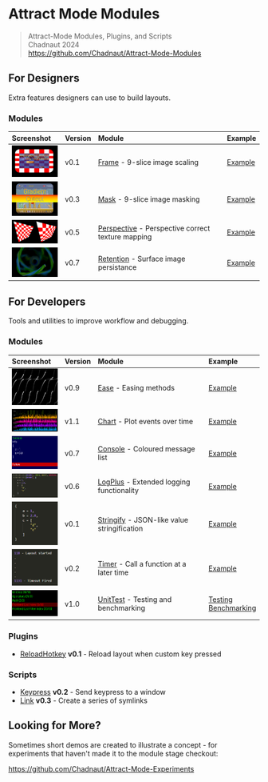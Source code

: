 # Attract Mode Modules

> Attract-Mode Modules, Plugins, and Scripts  
> Chadnaut 2024  
> https://github.com/Chadnaut/Attract-Mode-Modules

## For Designers

Extra features designers can use to build layouts.

### Modules

|Screenshot|Version|Module|Example|
|:-|:-|:-|:-|
|<img src="./modules/frame/example.png" width="100"/>|v0.1|[Frame](./modules/frame/README.md) - 9-slice image scaling|[Example](./layouts/Example.Frame/)|
|<img src="./modules/mask/example.png" width="100"/>|v0.3|[Mask](./modules/mask/README.md) - 9-slice image masking|[Example](./layouts/Example.Mask/)|
|<img src="./modules/perspective/example.png" width="100"/>|v0.5|[Perspective](./modules/perspective/README.md) - Perspective correct texture mapping|[Example](./layouts/Example.Perspective/)|
|<img src="./modules/retention/example.png" width="100"/>|v0.7|[Retention](./modules/retention/README.md) - Surface image persistance|[Example](./layouts/Example.Retention/)|

## For Developers

Tools and utilities to improve workflow and debugging.

### Modules

|Screenshot|Version|Module|Example|
|:-|:-|:-|:-|
|<img src="./modules/ease/example.png" width="100"/>|v0.9|[Ease](./modules/ease/README.md) - Easing methods|[Example](./layouts/Example.Ease/)
|<img src="./modules/chart/example.png" width="100"/>|v1.1|[Chart](./modules/chart/README.md) - Plot events over time|[Example](./layouts/Example.Chart/)|
|<img src="./modules/console/example.png" width="100"/>|v0.7|[Console](./modules/console/README.md) - Coloured message list|[Example](./layouts/Example.Console/)|
|<img src="./modules/logplus/example.png" width="100"/>|v0.6|[LogPlus](./modules/logplus/README.md) - Extended logging functionality|[Example](./layouts/Example.LogPlus/)|
|<img src="./modules/stringify/example.png" width="100"/>|v0.1|[Stringify](./modules/stringify/README.md) - JSON-like value stringification|[Example](./layouts/Example.Stringify/)|
|<img src="./modules/timer/example.png" width="100"/>|v0.2|[Timer](./modules/timer/README.md) - Call a function at a later time|[Example](./layouts/Example.Timer/)|
|<img src="./modules/unittest/example.png" width="100"/>|v1.0|[UnitTest](./modules/unittest/README.md) - Testing and benchmarking|[Testing](./layouts/Example.UnitTest/)<br>[Benchmarking](./layouts/Example.Benchmark/)|

### Plugins

- [ReloadHotkey](./plugins/ReloadHotkey/README.md) **v0.1** - Reload layout when custom key pressed

### Scripts

- [Keypress](./scripts/keypress/README.md) **v0.2** - Send keypress to a window
- [Link](./scripts/link/README.md) **v0.3** - Create a series of symlinks

## Looking for More?

Sometimes short demos are created to illustrate a concept - for experiments that haven't made it to the module stage checkout:

https://github.com/Chadnaut/Attract-Mode-Experiments
